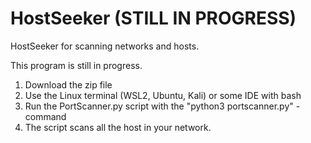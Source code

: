 # HostSeeker (STILL IN PROGRESS)
 HostSeeker for scanning networks and hosts.
 
 This program is still in progress. 
 
 1. Download the zip file
 2. Use the Linux terminal (WSL2, Ubuntu, Kali) or some IDE with bash
 3. Run the PortScanner.py script with the "python3 portscanner.py" -command 
 4. The script scans all the host in your network. 
